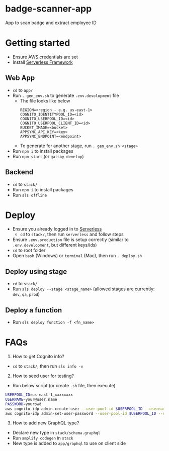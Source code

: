 # badge-scanner-app
App to scan badge and extract employee ID

# Getting started
- Ensure AWS credentials are set
- Install [Serverless Framework](https://serverless.com/)

## Web App
- `cd` to `app/`
- Run `. gen_env.sh` to generate `.env.devolopment` file
  - The file looks like below
    ```
    REGION=<region - e.g. us-east-1>
    COGNITO_IDENTITYPOOL_ID=<id>
    COGNITO_USERPOOL_ID=<id>
    COGNITO_USERPOOL_CLIENT_ID=<id>
    BUCKET_IMAGE=<bucket>
    APPSYNC_API_KEY=<key>
    APPSYNC_ENDPOINT=<endpoint>
    ```
  - To generate for another stage, run `. gen_env.sh <stage>`
- Run `npm i` to install packages
- Run `npm start` (or `gatsby develop`)

## Backend
- `cd` to `stack/`
- Run `npm i` to install packages
- Run `sls offline`

# Deploy
- Ensure you already logged in to [Serverless](https://dashboard.serverless.com/)
  - `cd` to `stack/`, then run `serverless` and follow steps
- Ensure `.env.production` file is setup correctly (similar to `.env.development`, but different keys/ids)
- `cd` to root folder
- Open `bash` (Windows) or `terminal` (Mac), then run `. deploy.sh`

## Deploy using stage
- `cd` to `stack/`
- Run `sls deploy --stage <stage_name>` (allowed stages are currently: `dev`, `qa`, `prod`)

## Deploy a function
- Run `sls deploy function -f <fn_name>`

# FAQs
1. How to get Cognito info?
  - `cd` to `stack/`, then run `sls info -v`

2. How to seed user for testing?
  - Run below script (or create `.sh` file, then execute)
  ```bash
  USERPOOL_ID=us-east-1_xxxxxxxx
  USERNAME=your@user.name
  PASSWORD=yourpwd
  aws cognito-idp admin-create-user --user-pool-id $USERPOOL_ID --username $USERNAME 
  aws cognito-idp admin-set-user-password --user-pool-id $USERPOOL_ID --username $USERNAME --password $PASSWORD --permanent

  ```

3. How to add new GraphQL type?
  - Declare new type in `stack/schema.graphql`
  - Run `amplify codegen` in `stack`
  - New type is added to `app/graphql` to use on client side 
